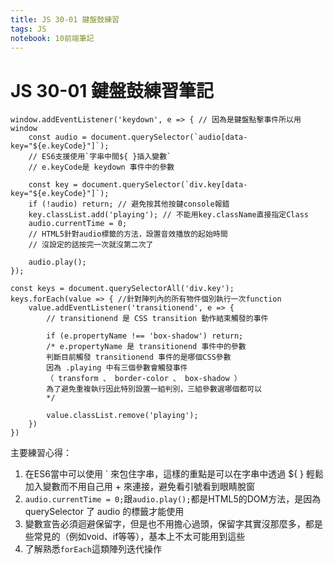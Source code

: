 ```yaml
---
title: JS 30-01 鍵盤鼓練習
tags: JS
notebook: 10前端筆記
---
```


# JS 30-01 鍵盤鼓練習筆記

```JS
window.addEventListener('keydown', e => { // 因為是鍵盤點擊事件所以用window
    const audio = document.querySelector(`audio[data-key="${e.keyCode}"]`);
    // ES6支援使用`字串中間${ }插入變數`
    // e.keyCode是 keydown 事件中的參數

    const key = document.querySelector(`div.key[data-key="${e.keyCode}"]`);
    if (!audio) return; // 避免按其他按鍵console報錯
    key.classList.add('playing'); // 不能用key.className直接指定Class
    audio.currentTime = 0;
    // HTML5針對audio標籤的方法，設置音效播放的起始時間
    // 沒設定的話按完一次就沒第二次了
    
    audio.play();
});

const keys = document.querySelectorAll('div.key');
keys.forEach(value => { //針對陣列內的所有物件個別執行一次function
    value.addEventListener('transitionend', e => {
        // transitionend 是 CSS transition 動作結束觸發的事件

        if (e.propertyName !== 'box-shadow') return;
        /* e.propertyName 是 transitionend 事件中的參數
        判斷目前觸發 transitionend 事件的是哪個CSS參數
        因為 .playing 中有三個參數會觸發事件
        （ transform 、 border-color 、 box-shadow ）
        為了避免重複執行因此特別設置一組判別，三組參數選哪個都可以
        */

        value.classList.remove('playing');
    })
})
```

主要練習心得：
1. 在ES6當中可以使用 ` 來包住字串，這樣的重點是可以在字串中透過 ${ } 輕鬆加入變數而不用自己用 + 來連接，避免看引號看到眼睛脫窗
2. `audio.currentTime = 0;`跟`audio.play();`都是HTML5的DOM方法，是因為 querySelector 了 audio 的標籤才能使用
3. 變數宣告必須迴避保留字，但是也不用擔心過頭，保留字其實沒那麼多，都是些常見的（例如void、if等等），基本上不太可能用到這些
4. 了解熟悉`forEach`這類陣列迭代操作